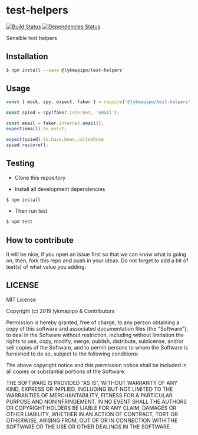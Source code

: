 # test-helpers

[![Build Status](https://travis-ci.org/lykmapipo/test-helpers.svg?branch=master)](https://travis-ci.org/lykmapipo/test-helpers)
[![Dependencies Status](https://david-dm.org/lykmapipo/test-helpers.svg?style=flat-square)](https://david-dm.org/lykmapipo/test-helpers)

Sensible test helpers

## Installation

```sh
$ npm install --save @lykmapipo/test-helpers
```

## Usage
```js
const { mock, spy, expect, faker } = require('@lykmapipo/test-helpers');

const spied = spy(faker.internet, 'email');

const email = faker.internet.email();
expect(email).to.exist;

expect(spied).to.have.been.calledOnce
spied.restore();
```

## Testing

- Clone this repository

- Install all development dependencies

```sh
$ npm install
```

- Then run test

```sh
$ npm test
```

## How to contribute

It will be nice, if you open an issue first so that we can know what is going on, then, fork this repo and push in your ideas. Do not forget to add a bit of test(s) of what value you adding.

## LICENSE

MIT License

Copyright (c) 2019 lykmapipo & Contributors

Permission is hereby granted, free of charge, to any person obtaining a copy of this software and associated documentation files (the "Software"), to deal in the Software without restriction, including without limitation the rights to use, copy, modify, merge, publish, distribute, sublicense, and/or sell copies of the Software, and to permit persons to whom the Software is furnished to do so, subject to the following conditions:

The above copyright notice and this permission notice shall be included in all copies or substantial portions of the Software.

THE SOFTWARE IS PROVIDED "AS IS", WITHOUT WARRANTY OF ANY KIND, EXPRESS OR IMPLIED, INCLUDING BUT NOT LIMITED TO THE WARRANTIES OF MERCHANTABILITY, FITNESS FOR A PARTICULAR PURPOSE AND NONINFRINGEMENT. IN NO EVENT SHALL THE AUTHORS OR COPYRIGHT HOLDERS BE LIABLE FOR ANY CLAIM, DAMAGES OR OTHER LIABILITY, WHETHER IN AN ACTION OF CONTRACT, TORT OR OTHERWISE, ARISING FROM, OUT OF OR IN CONNECTION WITH THE SOFTWARE OR THE USE OR OTHER DEALINGS IN THE SOFTWARE.

